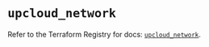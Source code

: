# `upcloud_network`

Refer to the Terraform Registry for docs: [`upcloud_network`](https://registry.terraform.io/providers/upcloudltd/upcloud/5.22.0/docs/resources/network).
